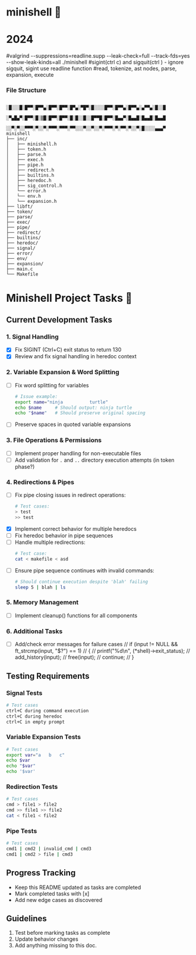 # minishell 🐚
# 2024
#valgrind --suppressions=readline.supp --leak-check=full --track-fds=yes --show-leak-kinds=all ./minishell
#sigint(ctrl c) and sigquit(ctrl \) - ignore sigquit, sigint use readline function
#read, tokenize, ast nodes, parse, expansion, execute

### File Structure
```
                  ░█░░░█░█▀▀░█▀▀▄░█▀▀░█▀▀░█▀▄░▀█▀░█░░░░█▀▀░█▀▀▄░█▀▀▄░▄▀▀▄░█░░█
                  ░▀▄█▄▀░█▀▀░█░▒█░█▀▀░█▀▀░█░█░░█░░█▀▀█░█▀▀░█▄▄▀░█▄▄█░█▄▄█░█▄▄█
                  ░░▀░▀░░▀▀▀░▀░░▀░▀▀▀░▀▀▀░▀▀░░░▀░░▀░░▀░▀▀▀░▀░▀▀░▀░░▀░█░░░░▄▄▄▀
minishell
├── inc/
│   ├── minishell.h
│   ├── token.h
│   ├── parse.h
│   ├── exec.h
│   ├── pipe.h
│   ├── redirect.h
│   ├── builtins.h
│   ├── heredoc.h
│   ├── sig_control.h
│   └── error.h
│   └── env.h
│   └── expansion.h
├── libft/
├── token/
├── parse/
├── exec/
├── pipe/
├── redirect/
├── builtins/
├── heredoc/
├── signal/
├── error/
├── env/
├── expansion/
├── main.c
└── Makefile
```
# Minishell Project Tasks 🐚

## Current Development Tasks

### 1. Signal Handling
- [X] Fix SIGINT (Ctrl+C) exit status to return 130
- [X] Review and fix signal handling in heredoc context

### 2. Variable Expansion & Word Splitting
- [ ] Fix word splitting for variables
  ```bash
  # Issue example:
  export name="ninja          turtle"
  echo $name     # Should output: ninja turtle
  echo "$name"   # Should preserve original spacing
  ```
- [ ] Preserve spaces in quoted variable expansions

### 3. File Operations & Permissions
- [ ] Implement proper handling for non-executable files
- [ ] Add validation for `.` and `..` directory execution attempts (in token phase?)

### 4. Redirections & Pipes
- [ ] Fix pipe closing issues in redirect operations:
  ```bash
  # Test cases:
  > test
  >> test
  ```
- [X] Implement correct behavior for multiple heredocs
- [ ] Fix heredoc behavior in pipe sequences
- [ ] Handle multiple redirections:
  ```bash
  # Test case:
  cat < makefile < asd
  ```
- [ ] Ensure pipe sequence continues with invalid commands:
  ```bash
  # Should continue execution despite 'blah' failing
  sleep 5 | blah | ls
  ```

### 5. Memory Management
- [ ] Implement cleanup() functions for all components

### 6. Additional Tasks
- [ ] Add/check error messages for failure cases
		// if (input != NULL && ft_strcmp(input, "$?") == 1)
		// {
		// 	printf("%d\n", (*shell)->exit_status);
		// 	add_history(input);
		// 	free(input);
		// 	continue;
		// }
## Testing Requirements

### Signal Tests
```bash
# Test cases
ctrl+C during command execution
ctrl+C during heredoc
ctrl+C in empty prompt
```

### Variable Expansion Tests
```bash
# Test cases
export var="a   b   c"
echo $var
echo "$var"
echo '$var'
```

### Redirection Tests
```bash
# Test cases
cmd > file1 > file2
cmd >> file1 >> file2
cat < file1 < file2
```

### Pipe Tests
```bash
# Test cases
cmd1 | cmd2 | invalid_cmd | cmd3
cmd1 | cmd2 > file | cmd3
```

## Progress Tracking
- Keep this README updated as tasks are completed
- Mark completed tasks with [x]
- Add new edge cases as discovered

## Guidelines
1. Test before marking tasks as complete
2. Update behavior changes
3. Add anything missing to this doc.

